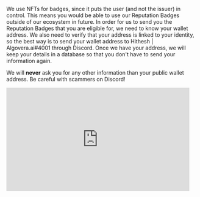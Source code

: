 We use NFTs for badges, since it puts the user (and not the issuer) in control. This means you would be able to use our Reputation Badges outside of our ecosystem in future. In order for us to send you the Reputation Badges that you are eligible for, we need to know your wallet address. We also need to verify that your address is linked to your identity, so the best way is to send your wallet address to Hithesh | Algovera.ai#4001 through Discord. Once we have your address, we will keep your details in a database so that you don't have to send your information again.

We will **never** ask you for any other information than your public wallet address. Be careful with scammers on Discord!

<iframe src="https://giphy.com/embed/WkKrG4jJYmMmkoAzo2" width="480" height="270" frameBorder="0" class="giphy-embed" allowFullScreen></iframe><p><a href="https://giphy.com/gifs/foilarmsandhog-foil-arms-and-hog-fah-sean-flanagan-WkKrG4jJYmMmkoAzo2"></a></p>
